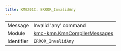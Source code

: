 ```yaml
---
title: KM0201C: ERROR_InvalidAny
---
```


|            |           |
|------------|---------- |
| Message    | Invalid 'any' command |
| Module     | [kmc-kmn.KmnCompilerMessages](kmc-kmn.kmncompilermessages) |
| Identifier | `ERROR_InvalidAny` |


